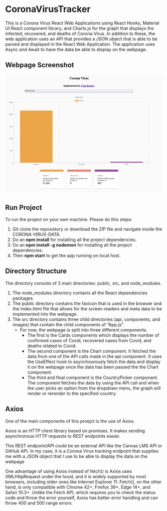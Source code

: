 # CoronaVirusTracker

This is a Corona Virus React Web Applications using React Hooks, Material UI React component library, and Charts.js for the graph that displays the infected, recovered, and deaths of Corona Virus. In addition to these, the web application uses an API that provides a JSON object that is able to be parsed and displayed in the React Web Application. The application uses Async and Await to have the data be able to display on the webpage. 

## Webpage Screenshot

![Screenshot](WebpageScreenshot.png)

## Run Project

To run the project on your own machine. Please do this steps:
1. Git clone the reposistory or download the ZIP file and navigate inside the CORONA-VIRUS-DATA.
2. Do an **npm install** for installing all the project dependencies.
3. Do an **npm install -g nodemon** for installing all the project dependencies.
4. Then **npm start** to get the app running on local host.

## Directory Structure

The directory consists of 3 main directories: public, src, and node_modules. 
1. The node_modules directory contains all the React dependencies packages.
2. The public directory contains the favicon that is used in the browser and the index.html file that allows for the screen readers and meta data to be implemented into the webpage.
3. The src directory contains three child directories (api, components, and images) that contain the child components of “App.js”. 
    * For now, the webpage is split into three different components. 
        * The first is the Cards components which displays the number of confirmed cases of Covid, recovered cases from Covid, and deaths related to Covid. 
        * The second component is the Chart component. It fetched the data from one of the API calls made in the api component. It uses the UseEffect hook to asynchourously fetch the data and display it on the webpage once the data has been passed the the Chart component. 
        * The third and final component is the CountryPicker component. The component fetches the data by using the API call and when the user picks an option from the dropdown menu, the graph will render or rerender to the specified country. 

## Axios

One of the main components of this proejct is the use of Axios. 


Axios is an HTTP client library based on promises. It makes sending asynchronous HTTP requests to REST endpoints easier.

This REST endpoint/API could be an external API like the Canvas LMS API or GitHub API. In my case, it is a Corona Virus tracking endpoint that supplies me with a JSON object that I use to be able to display the data on the webpage

One advantage of using Axios instead of fetch() is Axios uses XMLHttpRequest under the hood, and it is widely supported by most browsers, including older ones like Internet Explorer 11. Fetch(), on the other hand, is only compatible with Chrome 42+, Firefox 39+, Edge 14+, and Safari 10.3+. Unlike the Fetch API, which requires you to check the status code and throw the error yourself, Axios has better error handling and can throw 400 and 500 range errors.

